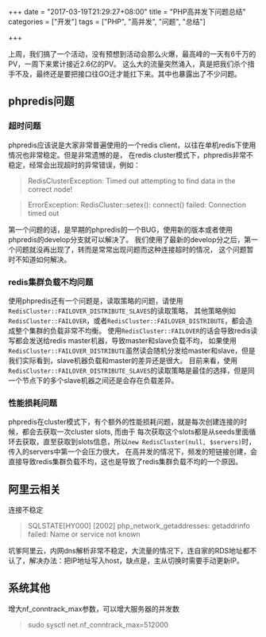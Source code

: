 +++
date = "2017-03-19T21:29:27+08:00"
title = "PHP高并发下问题总结"
categories = ["开发"]
tags = ["PHP", "高并发", "问题", "总结"]

+++

上周，我们搞了一个活动，没有预想到活动会那么火爆，最高峰的一天有6千万的PV，一周下来累计接近2.6亿的PV。
这么大的流量突然涌入，真是把我们杀个措手不及，最终还是要把接口往GO迁才能扛下来。其中也暴露出了不少问题。


## phpredis问题

### 超时问题

phpredis应该说是大家非常普遍使用的一个redis client，以往在单机redis下使用情况也非常稳定。但是非常遗憾的是，
在redis cluster模式下，phpredis非常不稳定，经常会出现超时的异常错误，例如：


> RedisClusterException: Timed out attempting to find data in the correct node!

> ErrorException: RedisCluster::setex(): connect() failed: Connection timed out

第一个问题的话，是早期的phpredis的一个BUG，使用新的版本或者使用phpredis的develop分支就可以解决了。
我们使用了最新的develop分之后，第一个问题就没再出现了，转而是常常出现问题而这种连接超时的情况，
这个问题暂时不知道如何解决。


### redis集群负载不均问题

使用phpredis还有一个问题是，读取策略的问题，请使用`RedisCluster::FAILOVER_DISTRIBUTE_SLAVES`的读取策略，
其他策略例如`RedisCluster::FAILOVER`，或者`RedisCluster::FAILOVER_DISTRIBUTE`，都会造成整个集群的负载非常不均衡。
使用`RedisCluster::FAILOVER`的话会导致redis读写都会发送给redis master机器，导致master和slave负载不均，
如果使用`RedisCluster::FAILOVER_DISTRIBUTE`虽然读会随机分发给master和slave，但是我们实际看到，slave机器负载和master的差异还是很大。
目前来看，使用`RedisCluster::FAILOVER_DISTRIBUTE_SLAVES`的读取策略是最佳的选择，但是同一个节点下的多个slave机器之间还是会存在负载差异。


### 性能损耗问题

phpredis在cluster模式下，有个额外的性能损耗问题，就是每次创建连接的时候，都会去获取一次cluster slots, 而由于
每次获取这个slots都是从seeds里面循环去获取，直至获取到slots信息，所以`new RedisCluster(null, $servers)`时，传入的servers中第一个会压力很大，
在高并发的情况下，频发的短链接创建，会直接导致redis集群负载不均，这也是导致了redis集群负载不均的一个原因。


## 阿里云相关

连接不稳定

> SQLSTATE[HY000] [2002] php_network_getaddresses: getaddrinfo failed: Name or service not known

坑爹阿里云，内网dns解析非常不稳定，大流量的情况下，连自家的RDS地址都不认了，解决办法：把IP地址写入host，缺点是，主从切换时需要手动更新IP。



## 系统其他

增大nf_conntrack_max参数，可以增大服务器的并发数

> sudo sysctl net.nf_conntrack_max=512000
